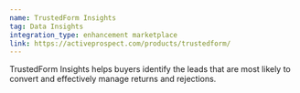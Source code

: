 ```yaml
---
name: TrustedForm Insights
tag: Data Insights
integration_type: enhancement marketplace
link: https://activeprospect.com/products/trustedform/
---
```

TrustedForm Insights helps buyers identify the leads that are most likely to convert and effectively manage returns and rejections.
